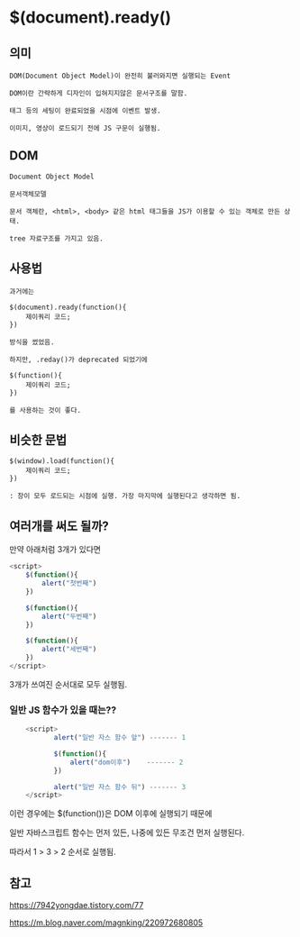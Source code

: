 # $(document).ready()

## 의미 

    DOM(Document Object Model)이 완전히 불러와지면 실행되는 Event

    DOM이란 간략하게 디자인이 입혀지지않은 문서구조를 말함. 

    태그 등의 세팅이 완료되었을 시점에 이벤트 발생.

    이미지, 영상이 로드되기 전에 JS 구문이 실행됨. 

## DOM

    Document Object Model 

    문서객체모델

    문서 객체란, <html>, <body> 같은 html 태그들을 JS가 이용할 수 있는 객체로 만든 상태.  

    tree 자료구조를 가지고 있음. 


## 사용법 

    과거에는 

    $(document).ready(function(){
        제이쿼리 코드;
    })

    방식을 썼었음. 

    하지만, .reday()가 deprecated 되었기에

    $(function(){
        제이쿼리 코드;
    })

    를 사용하는 것이 좋다. 

## 비슷한 문법

    $(window).load(function(){
        제이쿼리 코드;
    })

    : 창이 모두 로드되는 시점에 실행. 가장 마지막에 실행된다고 생각하면 됨.

## 여러개를 써도 될까?

만약 아래처럼 3개가 있다면 

~~~javascript
<script>
    $(function(){
        alert("첫번째")
    })

    $(function(){
        alert("두번째")
    })

    $(function(){
        alert("세번째")
    })
</script>
~~~

3개가 쓰여진 순서대로 모두 실행됨.

### 일반 JS 함수가 있을 때는??

~~~javascript
    <script> 
           alert("일반 자스 함수 앞") ------- 1

           $(function(){
               alert("dom이후")    ------- 2
           })

           alert("일반 자스 함수 뒤") ------- 3
    </script> 
~~~

이런 경우에는 $(function())은 DOM 이후에 실행되기 때문에 

일반 자바스크립트 함수는 먼저 있든, 나중에 있든 무조건 먼저 실행된다. 

따라서 1 > 3 > 2 순서로 실행됨.

## 참고 

https://7942yongdae.tistory.com/77

https://m.blog.naver.com/magnking/220972680805
